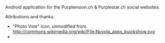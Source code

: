 Android application for the Purplemoon.ch & Purplestar.ch social websites.

Attributions and thanks:
* "Photo Vote" icon, unmodified from http://commons.wikimedia.org/wiki/File:Nuvola_apps_kuickshow.svg
*